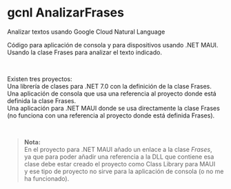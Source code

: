 # gcnl AnalizarFrases

Analizar textos usando Google Cloud Natural Language

Código para aplicación de consola y para dispositivos usando .NET MAUI. <br>
Usando la clase Frases para analizar el texto indicado.<br>

<br>

Existen tres proyectos:<br>
Una librería de clases para .NET 7.0 con la definición de la clase Frases.<br>
Una aplicación de consola que usa una referencia al proyecto donde está definida la clase Frases.<br>
Una aplicación para .NET MAUI donde se usa directamente la clase Frases (no funciona con una referencia al proyecto donde está definida Frases).

<br>

> **Nota:** <br>
> En el proyecto para .NET MAUI añado un enlace a la clase _Frases_,<br>
> ya que para poder añadir una referencia a la DLL que contiene esa clase debe estar creado el proyecto como Class Library para MAUI<br>
> y ese tipo de proyecto no sirve para la aplicación de consola (o no me ha funcionado).

